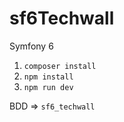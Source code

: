 # sf6Techwall
Symfony 6

1. `composer install`
2. `npm install`
3. `npm run dev`

BDD => `sf6_techwall`
